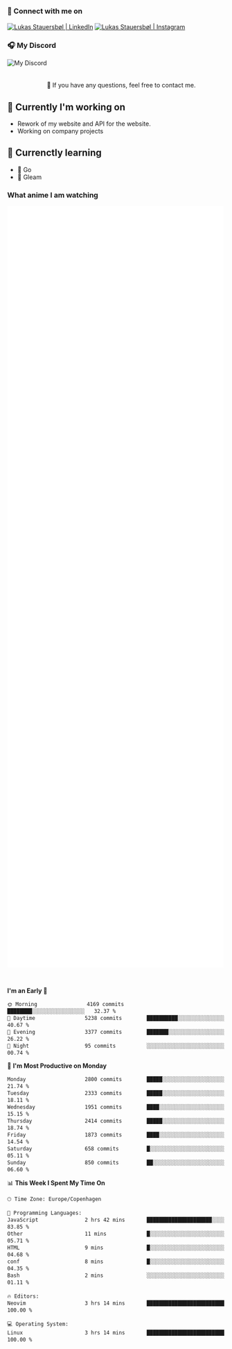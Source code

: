 ### 🔗 Connect with me on
<a href="https://www.instagram.com/lukas_stauersbol" target="_blank"><img align="center" src="https://raw.githubusercontent.com/stauersbol/stauersbol/main/images/instagram.svg" alt="Lukas Stauersbøl | LinkedIn" width="30px"/></a>
<a href="https://www.linkedin.com/in/lukas-stauersbol/" target="_blank"><img align="center" src="https://raw.githubusercontent.com/stauersbol/stauersbol/main/images/linkedin.svg" alt="Lukas Stauersbøl | Instagram" width="30px"/></a>

<p align="center">
 <h3>🎧 My Discord</h3>
 <img align="left" height="55px" src="https://discord.c99.nl/widget/theme-2/147806323323568128.png" alt="My Discord" />
</p>

<br/>
<br/>
<br/>
💬 If you have any questions, feel free to contact me.

## 🔭 Currently I'm working on
- Rework of my website and API for the website.
- Working on company projects
 
## 🌱 Currenctly learning
- 💙 Go
- 💜 Gleam

### What anime I am watching
<a href="https://anilist.co/user/slashiy/" align="center"><img align="center" width="500px" src="metrics.plugin.personal.anilist.svg" /></a>

<br/>

<!--START_SECTION:waka-->
**I'm an Early 🐤** 

```text
🌞 Morning                4169 commits        ████████░░░░░░░░░░░░░░░░░   32.37 % 
🌆 Daytime                5238 commits        ██████████░░░░░░░░░░░░░░░   40.67 % 
🌃 Evening                3377 commits        ███████░░░░░░░░░░░░░░░░░░   26.22 % 
🌙 Night                  95 commits          ░░░░░░░░░░░░░░░░░░░░░░░░░   00.74 % 
```
📅 **I'm Most Productive on Monday** 

```text
Monday                   2800 commits        █████░░░░░░░░░░░░░░░░░░░░   21.74 % 
Tuesday                  2333 commits        █████░░░░░░░░░░░░░░░░░░░░   18.11 % 
Wednesday                1951 commits        ████░░░░░░░░░░░░░░░░░░░░░   15.15 % 
Thursday                 2414 commits        █████░░░░░░░░░░░░░░░░░░░░   18.74 % 
Friday                   1873 commits        ████░░░░░░░░░░░░░░░░░░░░░   14.54 % 
Saturday                 658 commits         █░░░░░░░░░░░░░░░░░░░░░░░░   05.11 % 
Sunday                   850 commits         ██░░░░░░░░░░░░░░░░░░░░░░░   06.60 % 
```


📊 **This Week I Spent My Time On** 

```text
🕑︎ Time Zone: Europe/Copenhagen

💬 Programming Languages: 
JavaScript               2 hrs 42 mins       █████████████████████░░░░   83.85 % 
Other                    11 mins             █░░░░░░░░░░░░░░░░░░░░░░░░   05.71 % 
HTML                     9 mins              █░░░░░░░░░░░░░░░░░░░░░░░░   04.68 % 
conf                     8 mins              █░░░░░░░░░░░░░░░░░░░░░░░░   04.35 % 
Bash                     2 mins              ░░░░░░░░░░░░░░░░░░░░░░░░░   01.11 % 

🔥 Editors: 
Neovim                   3 hrs 14 mins       █████████████████████████   100.00 % 

💻 Operating System: 
Linux                    3 hrs 14 mins       █████████████████████████   100.00 % 
```


<!--END_SECTION:waka-->
